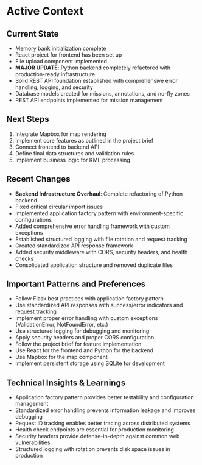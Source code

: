 # Active Context

## Current State
- Memory bank initialization complete
- React project for frontend has been set up
- File upload component implemented
- **MAJOR UPDATE**: Python backend completely refactored with production-ready infrastructure
- Solid REST API foundation established with comprehensive error handling, logging, and security
- Database models created for missions, annotations, and no-fly zones
- REST API endpoints implemented for mission management

## Next Steps
1. Integrate Mapbox for map rendering
2. Implement core features as outlined in the project brief
3. Connect frontend to backend API
4. Define final data structures and validation rules
5. Implement business logic for KML processing

## Recent Changes
- **Backend Infrastructure Overhaul**: Complete refactoring of Python backend
- Fixed critical circular import issues
- Implemented application factory pattern with environment-specific configurations
- Added comprehensive error handling framework with custom exceptions
- Established structured logging with file rotation and request tracking
- Created standardized API response framework
- Added security middleware with CORS, security headers, and health checks
- Consolidated application structure and removed duplicate files

## Important Patterns and Preferences
- Follow Flask best practices with application factory pattern
- Use standardized API responses with success/error indicators and request tracking
- Implement proper error handling with custom exceptions (ValidationError, NotFoundError, etc.)
- Use structured logging for debugging and monitoring
- Apply security headers and proper CORS configuration
- Follow the project brief for feature implementation
- Use React for the frontend and Python for the backend
- Use Mapbox for the map component
- Implement persistent storage using SQLite for development

## Technical Insights & Learnings
- Application factory pattern provides better testability and configuration management
- Standardized error handling prevents information leakage and improves debugging
- Request ID tracking enables better tracing across distributed systems
- Health check endpoints are essential for production monitoring
- Security headers provide defense-in-depth against common web vulnerabilities
- Structured logging with rotation prevents disk space issues in production
